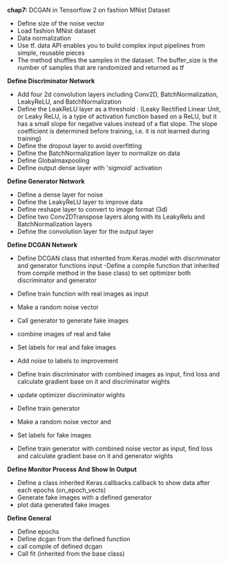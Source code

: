 **chap7:** DCGAN in Tensorflow 2 on fashion MNist Dataset

- Define size of the noise vector
- Load fashion MNist dataset
- Data normalization
- Use tf. data API enables you to build complex input pipelines from simple, reusable pieces
- The method shuffles the samples in the dataset. The buffer_size is the number of samples that are randomized and returned as tf


**Define Discriminator Network**
- Add four 2d convolution layers including Conv2D, BatchNormalization, LeakyReLU, and BatchNormalization
- Define the LeakReLU layer as a threshold : (Leaky Rectified Linear Unit, or Leaky ReLU, is a type of activation function based on a ReLU, but it has a small slope for negative values instead of a flat slope. The slope coefficient is determined before training, i.e. it is not learned during training)
- Define the dropout layer to avoid overfitting
- Define the BatchNormalization layer to normalize on data
- Define Globalmaxpooling
- Define output dense layer with 'sigmoid' activation



**Define Generator Network**
- Define a dense layer for noise
- Define the LeakyReLU layer to improve data
- Define reshape layer to convert to image format (3d)
- Define two Conv2DTranspose layers along with its LeakyRelu and BatchNormalization layers
- Define the convolution layer for the output layer

**Define DCGAN Network**
- Define DCGAN class that inherited from Keras.model with discriminator and generator functions input
-Define a compile function that inherited from compile method in the base class) to set optimizer both discriminator and generator 

- Define train function with  real images as input
- Make a random noise vector
- Call generator to generate fake images
- combine images of real and fake
- Set labels for real and fake images
- Add noise to labels to improvement
- Define train discriminator with combined images as input, find loss and calculate gradient base on it and discriminator wights 
- update optimizer discriminator wights

- Define train generator
- Make a random noise vector and 
- Set labels for fake images
- Define  train generator with combined noise vector as input, find loss and calculate gradient base on it and generator wights 


**Define Monitor Process And Show In Output**

- Define a class inherited Keras.callbacks.callback to show data after each epochs (on_epoch_vects)
- Generate fake images with a defined generator
- plot data generated fake images



**Define General**

- Define epochs
- Define dcgan from the defined function
- call compile of defined dcgan
- Call fit (inherited from the base class)